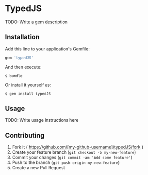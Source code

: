 # TypedJS

TODO: Write a gem description

## Installation

Add this line to your application's Gemfile:

```ruby
gem 'typedJS'
```

And then execute:

    $ bundle

Or install it yourself as:

    $ gem install typedJS

## Usage

TODO: Write usage instructions here

## Contributing

1. Fork it ( https://github.com/[my-github-username]/typedJS/fork )
2. Create your feature branch (`git checkout -b my-new-feature`)
3. Commit your changes (`git commit -am 'Add some feature'`)
4. Push to the branch (`git push origin my-new-feature`)
5. Create a new Pull Request
